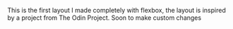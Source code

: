 This is the first layout I made completely with flexbox, the layout is inspired by a project from The Odin Project. Soon to make custom changes